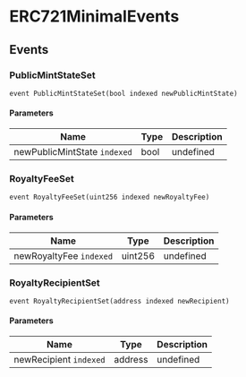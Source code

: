 # ERC721MinimalEvents










## Events

### PublicMintStateSet

```solidity
event PublicMintStateSet(bool indexed newPublicMintState)
```





#### Parameters

| Name | Type | Description |
|---|---|---|
| newPublicMintState `indexed` | bool | undefined |

### RoyaltyFeeSet

```solidity
event RoyaltyFeeSet(uint256 indexed newRoyaltyFee)
```





#### Parameters

| Name | Type | Description |
|---|---|---|
| newRoyaltyFee `indexed` | uint256 | undefined |

### RoyaltyRecipientSet

```solidity
event RoyaltyRecipientSet(address indexed newRecipient)
```





#### Parameters

| Name | Type | Description |
|---|---|---|
| newRecipient `indexed` | address | undefined |



